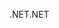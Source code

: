 <span data-ttu-id="cdfe0-101">.NET</span><span class="sxs-lookup"><span data-stu-id="cdfe0-101">.NET</span></span>